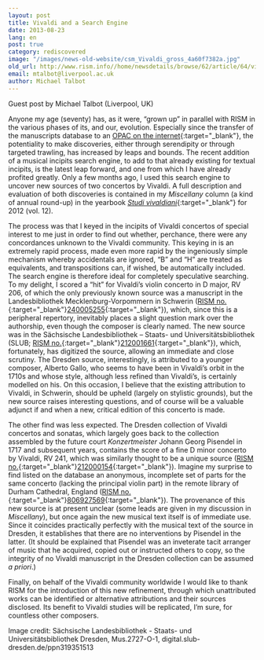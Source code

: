 ```yaml
---
layout: post
title: Vivaldi and a Search Engine
date: 2013-08-23
lang: en
post: true
category: rediscovered
image: "/images/news-old-website/csm_Vivaldi_gross_4a60f7382a.jpg"
old_url: http://www.rism.info//home/newsdetails/browse/62/article/64/vivaldi-and-a-search-engine.html
email: mtalbot@liverpool.ac.uk
author: Michael Talbot
---
```


Guest post by Michael Talbot (Liverpool, UK)

Anyone my age (seventy) has, as it were, “grown up” in parallel with RISM in the various phases of its, and our, evolution. Especially since the transfer of the manuscripts database to an [OPAC on the internet](http://opac.rism.info/){:target="_blank"}, the potentiality to make discoveries, either through serendipity or through targeted trawling, has increased by leaps and bounds. The recent addition of a musical incipits search engine, to add to that already existing for textual incipits, is the latest leap forward, and one from which I have already profited greatly. Only a few months ago, I used this search engine to uncover new sources of two concertos by Vivaldi. A full description and evaluation of both discoveries is contained in my _Miscellany_ column (a kind of annual round-up) in the yearbook [_Studi vivaldiani_](http://www.cini.it/publications/studi-vivaldiani-rivista-annuale-dellistituto-italiano-antonio-vivaldi){:target="_blank"} for 2012 (vol. 12).

The process was that I keyed in the incipits of Vivaldi concertos of special interest to me just in order to find out whether, perchance, there were any concordances unknown to the Vivaldi community. This keying in is an extremely rapid process, made even more rapid by the ingeniously simple mechanism whereby accidentals are ignored, “B” and “H” are treated as equivalents, and transpositions can, if wished, be automatically included. The search engine is therefore ideal for completely speculative searching. To my delight, I scored a “hit” for Vivaldi’s violin concerto in D major, RV 206, of which the only previously known source was a manuscript in the Landesbibliothek Mecklenburg-Vorpommern in Schwerin ([RISM no.](http://opac.rism.info/search?documentid=240005255){:target="_blank"}[240005255](http://opac.rism.info/search?documentid=240005255){:target="_blank"}), which, since this is a peripheral repertory, inevitably places a slight question mark over the authorship, even though the composer is clearly named. The new source was in the Sächsische Landesbibliothek – Staats- und Universitätsbibliothek (SLUB; [RISM no.](http://opac.rism.info/search?documentid=212001661){:target="_blank"}[212001661](http://opac.rism.info/search?documentid=212001661){:target="_blank"}), which, fortunately, has digitized the source, allowing an immediate and close scrutiny. The Dresden source, interestingly, is attributed to a younger composer, Alberto Gallo, who seems to have been in Vivaldi’s orbit in the 1710s and whose style, although less refined than Vivaldi’s, is certainly modelled on his. On this occasion, I believe that the existing attribution to Vivaldi, in Schwerin, should be upheld (largely on stylistic grounds), but the new source raises interesting questions, and of course will be a valuable adjunct if and when a new, critical edition of this concerto is made.

The other find was less expected. The Dresden collection of Vivaldi concertos and sonatas, which largely goes back to the collection assembled by the future court _Konzertmeister_ Johann Georg Pisendel in 1717 and subsequent years, contains the score of a fine D minor concerto by Vivaldi, RV 241, which was similarly thought to be a unique source ([RISM no.](http://opac.rism.info/search?documentid=212000154){:target="_blank"}[212000154](http://opac.rism.info/search?documentid=212000154){:target="_blank"}). Imagine my surprise to find listed on the database an anonymous, incomplete set of parts for the same concerto (lacking the principal violin part) in the remote library of Durham Cathedral, England ([RISM no.](http://opac.rism.info/search?documentid=806927569){:target="_blank"}[806927569](http://opac.rism.info/search?documentid=806927569){:target="_blank"}). The provenance of this new source is at present unclear (some leads are given in my discussion in _Miscellany_), but once again the new musical text itself is of immediate use. Since it coincides practically perfectly with the musical text of the source in Dresden, it establishes that there are no interventions by Pisendel in the latter. (It should be explained that Pisendel was an inveterate tacit arranger of music that he acquired, copied out or instructed others to copy, so the integrity of no Vivaldi manuscript in the Dresden collection can be assumed _a priori_.)

Finally, on behalf of the Vivaldi community worldwide I would like to thank RISM for the introduction of this new refinement, through which unattributed works can be identified or alternative attributions and their sources disclosed. Its benefit to Vivaldi studies will be replicated, I’m sure, for countless other composers.

Image credit: Sächsische Landesbibliothek - Staats- und Universitätsbibliothek Dresden, Mus.2727-O-1, digital.slub-dresden.de/ppn319351513